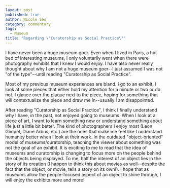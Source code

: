 ```yaml
---
layout: post
published: true
author: Nicole Seo
category: commentary
tags: 
  - Museum
title: "Regarding \"Curatorship as Social Practice\""
---
```


I have never been a huge museum goer. Even when I lived in Paris, a hot bed of interesting museums, I only voluntarily went when there were photography exhibits that I knew I would enjoy. I have also never really thought about why I am not a huge museum goer--I just assumed I was not "of the type"--until reading "Curatorship as Social Practice".  

Most of my previous museum experiences are bland. I go to an exhibit, I look at some pieces that either hold my attention for a minute or two or do not. I glance over the plaque next to the piece, hoping for something that will contextualize the piece and draw me in--usually I am disappointed.  

After reading "Curatorship as Social Practice", I think I finally understand why I have, in the past, not enjoyed going to museums. When I look at a piece of art, I want to learn something new or understand something about life just a little bit better. The kind of photographers I enjoy most (Leon Gimpel, Diane Arbus, etc.) are the ones that make me feel like I understand humanity better when I look at their work. In the outdated "object-oriented" model of museums/curatorship, teaching the viewer about something was not the goal of an exhibit. It is exciting to me to read that the idea of museums and curatorship is changing to focus more on the people behind the objects being displayed. To me, half the interest of an object lies in the story of its creation (I happen to think this about movies as well--despite the fact that the object, or movie, tells a story on its own!). I hope that as museums allow the people-focused aspect of an object to shine through, I will enjoy the exhibits more and more!
